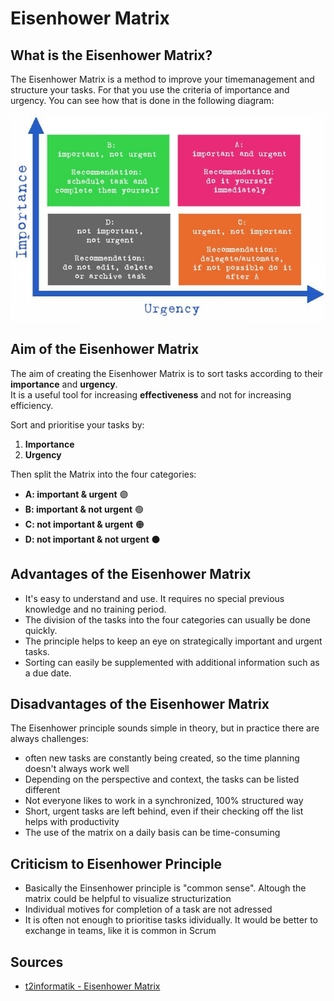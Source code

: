 # Eisenhower Matrix

## What is the Eisenhower Matrix?

The Eisenhower Matrix is a method to improve your timemanagement and structure your tasks. For that you use the criteria of importance and urgency. You can see how that is done in the following diagram:

![eisenhower_matrix](the-eisenhower-matrix.jpg)

## Aim of the Eisenhower Matrix

The aim of creating the Eisenhower Matrix is to sort tasks according to their **importance** and **urgency**.  
It is a useful tool for increasing **effectiveness** and not for increasing efficiency.

Sort and prioritise your tasks by:

1. **Importance**
2. **Urgency**

Then split the Matrix into the four categories:

- **A: important & urgent** 🟣
- **B: important & not urgent** 🟢
- **C: not important & urgent** 🟠
- **D: not important & not urgent** ⚫

## Advantages of the Eisenhower Matrix

- It's easy to understand and use. It requires no special previous knowledge and no training period.
- The division of the tasks into the four categories can usually be done quickly.
- The principle helps to keep an eye on strategically important and urgent tasks.
- Sorting can easily be supplemented with additional information such as a due date.

## Disadvantages of the Eisenhower Matrix

The Eisenhower principle sounds simple in theory, but in practice there are always challenges:

- often new tasks are constantly being created, so the time planning doesn't always work well
- Depending on the perspective and context, the tasks can be listed different
- Not everyone likes to work in a synchronized, 100% structured way
- Short, urgent tasks are left behind, even if their checking off the list helps with productivity
- The use of the matrix on a daily basis can be time-consuming

## Criticism to Eisenhower Principle

- Basically the Einsenhower principle is "common sense". Altough the matrix could be helpful to visualize structurization
- Individual motives for completion of a task are not adressed
- It is often not enough to prioritise tasks idividually. It would be better to exchange in teams, like it is common in Scrum

## Sources

- [t2informatik - Eisenhower Matrix](https://t2informatik.de/en/smartpedia/eisenhower-matrix/)
